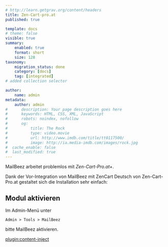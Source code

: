```yaml
---
# http://learn.getgrav.org/content/headers
title: Zen-Cart-pro.at
published: true

template: docs
# theme: false
visible: true
summary:
    enabled: true
    format: short
    size: 128
taxonomy:
    migration_status: done
    category: [docs]
    tag: [integrated]
# added collection selector

author:
    name: admin
metadata:
    author: admin
#      description: Your page description goes here
#      keywords: HTML, CSS, XML, JavaScript
#      robots: noindex, nofollow
#      og:
#          title: The Rock
#          type: video.movie
#          url: http://www.imdb.com/title/tt0117500/
#          image: http://ia.media-imdb.com/images/rock.jpg
#  cache_enable: false
#  last_modified: true
---
```



MailBeez arbeitet problemlos mit *Zen-Cart-Pro.at+*.

Dank der Vor-Integration von MailBeez mit ZenCart Deutsch von Zen-Cart-Pro.at gestaltet sich die Installation sehr einfach:


## Modul aktivieren

Im Admin-Menü unter

`Admin > Tools > MailBeez`

bitte MailBeez aktivieren.


[plugin:content-inject](/content_blocks/run_installer)